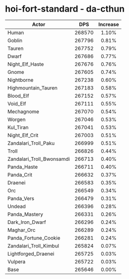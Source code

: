 # hoi-fort-standard - da-cthun
| Actor | DPS | Increase |
|---|:---:|:---:|
|Human|268570|1.10%|
|Goblin|267796|0.81%|
|Tauren|267752|0.79%|
|Dwarf|267686|0.77%|
|Night_Elf_Haste|267676|0.76%|
|Gnome|267605|0.74%|
|Nightborne|267238|0.60%|
|Highmountain_Tauren|267183|0.58%|
|Blood_Elf|267152|0.57%|
|Void_Elf|267111|0.55%|
|Mechagnome|267070|0.54%|
|Worgen|267046|0.53%|
|Kul_Tiran|267041|0.53%|
|Night_Elf_Crit|267003|0.51%|
|Zandalari_Troll_Paku|266999|0.51%|
|Troll|266826|0.44%|
|Zandalari_Troll_Bwonsamdi|266713|0.40%|
|Panda_Haste|266711|0.40%|
|Panda_Crit|266632|0.37%|
|Draenei|266583|0.35%|
|Orc|266549|0.34%|
|Panda_Vers|266479|0.31%|
|Undead|266396|0.28%|
|Panda_Mastery|266331|0.26%|
|Dark_Iron_Dwarf|266296|0.24%|
|Maghar_Orc|266289|0.24%|
|Panda_Fortune_Cookie|266281|0.24%|
|Zandalari_Troll_Kimbul|265824|0.07%|
|Lightforged_Draenei|265725|0.03%|
|Vulpera|265722|0.03%|
|Base|265646|0.00%|
